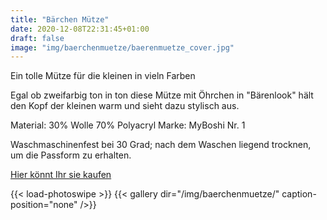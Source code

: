 ```yaml
---
title: "Bärchen Mütze"
date: 2020-12-08T22:31:45+01:00
draft: false
image: "img/baerchenmuetze/baerenmuetze_cover.jpg"
---
```


Ein tolle Mütze für die kleinen in vieln Farben
<!--more-->

Egal ob zweifarbig ton in ton diese Mütze mit Öhrchen in "Bärenlook" hält den Kopf der kleinen warm und sieht dazu stylisch aus.

Material: 30% Wolle 70% Polyacryl
Marke: MyBoshi Nr. 1

Waschmaschinenfest bei 30 Grad; nach dem Waschen liegend trocknen, um die Passform zu erhalten.


[Hier könnt Ihr sie kaufen](https://www.etsy.com/de/BobiKon/listing/768289931/babymutze-gehakelt-barchenmutze?utm_source=Copy&utm_medium=ListingManager&utm_campaign=Share&utm_term=so.lmsm&share_time=1607463761818)

{{< load-photoswipe >}}
{{< gallery dir="/img/baerchenmuetze/" caption-position="none" />}} 




